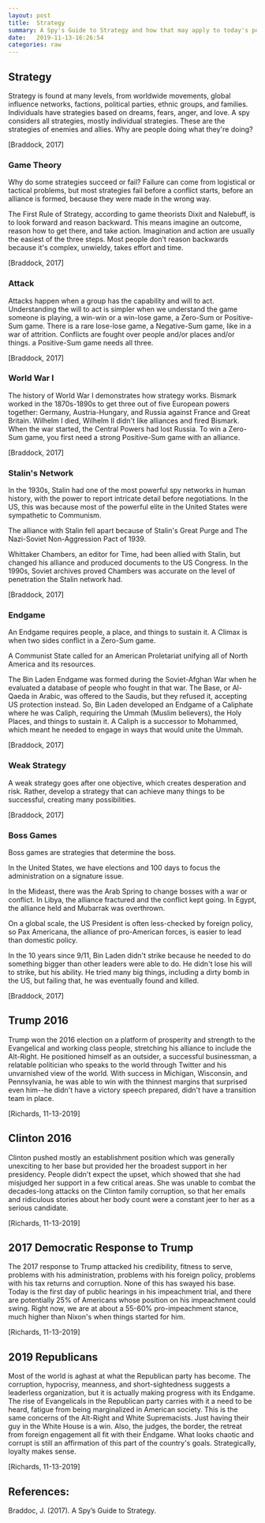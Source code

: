 ```yaml
---
layout: post
title:  Strategy
summary: A Spy's Guide to Strategy and how that may apply to today's political situation.
date:   2019-11-13-16:26:54
categories: raw
---
```

## Strategy

Strategy is found at many levels, from worldwide movements, global influence networks, factions, political parties, ethnic groups, and families. Individuals have strategies based on dreams, fears, anger, and love. A spy considers all strategies, mostly individual strategies. These are the strategies of enemies and allies. Why are people doing what they're doing?

[Braddock, 2017]

### Game Theory

Why do some strategies succeed or fail? Failure can come from logistical or tactical problems, but most strategies fail before a conflict starts, before an alliance is formed, because they were made in the wrong way.

The First Rule of Strategy, according to game theorists Dixit and Nalebuff, is to look forward and reason backward. This means imagine an outcome, reason how to get there, and take action. Imagination and action are usually the easiest of the three steps. Most people don't reason backwards because it's complex, unwieldy, takes effort and time.

[Braddock, 2017]

### Attack

Attacks happen when a group has the capability and will to act. Understanding the will to act is simpler when we understand the game someone is playing, a win-win or a win-lose game, a Zero-Sum or Positive-Sum game. There is a rare lose-lose game, a Negative-Sum game, like in a war of attrition. Conflicts are fought over people and/or places and/or things. a Positive-Sum game needs all three.

[Braddock, 2017]

### World War I

The history of World War I demonstrates how strategy works. Bismark worked in the 1870s-1890s to get three out of five European powers together: Germany, Austria-Hungary, and Russia against France and Great Britain. Wilhelm I died, Wilhelm II didn't like alliances and fired Bismark. When the war started, the Central Powers had lost Russia. To win a Zero-Sum game, you first need a strong Positive-Sum game with an alliance.

[Braddock, 2017]

### Stalin's Network

In the 1930s, Stalin had one of the most powerful spy networks in human history, with the power to report intricate detail before negotiations. In the US, this was because most of the powerful elite in the United States were sympathetic to Communism. 

The alliance with Stalin fell apart because of Stalin's Great Purge and The Nazi-Soviet Non-Aggression Pact of 1939.

Whittaker Chambers, an editor for Time, had been allied with Stalin, but changed his alliance and produced documents to the US Congress. In the 1990s, Soviet archives proved Chambers was accurate on the level of penetration the Stalin network had.

[Braddock, 2017]

### Endgame

An Endgame requires people, a place, and things to sustain it. A Climax is when two sides conflict in a Zero-Sum game.

A Communist State called for an American Proletariat unifying all of North America and its resources.

The Bin Laden Endgame was formed during the Soviet-Afghan War when he evaluated a database of people who fought in that war. The Base, or Al-Qaeda in Arabic, was offered to the Saudis, but they refused it, accepting US protection instead. So, Bin Laden developed an Endgame of a Caliphate where he was Caliph, requiring the Ummah (Muslim believers), the Holy Places, and things to sustain it. A Caliph is a successor to Mohammed, which meant he needed to engage in ways that would unite the Ummah.

[Braddock, 2017]

### Weak Strategy

A weak strategy goes after one objective, which creates desperation and risk. Rather, develop a strategy that can achieve many things to be successful, creating many possibilities.

[Braddock, 2017]

### Boss Games

Boss games are strategies that determine the boss.

In the United States, we have elections and 100 days to focus the administration on a signature issue. 

In the Mideast, there was the Arab Spring to change bosses with a war or conflict. In Libya, the alliance fractured and the conflict kept going. In Egypt, the alliance held and Mubarrak was overthrown.

On a global scale, the US President is often less-checked by foreign policy, so Pax Americana, the alliance of pro-American forces, is easier to lead than domestic policy. 

In the 10 years since 9/11, Bin Laden didn't strike because he needed to do something bigger than other leaders were able to do. He didn't lose his will to strike, but his ability. He tried many big things, including a dirty bomb in the US, but failing that, he was eventually found and killed.

[Braddock, 2017]

## Trump 2016

Trump won the 2016 election on a platform of prosperity and strength to the Evangelical and working class people, stretching his alliance to include the Alt-Right. He positioned himself as an outsider, a successful businessman, a relatable politician who speaks to the world through Twitter and his unvarnished view of the world. With success in Michigan, Wisconsin, and Pennsylvania, he was able to win with the thinnest margins that surprised even him--he didn't have a victory speech prepared, didn't have a transition team in place.

[Richards, 11-13-2019]

## Clinton 2016

Clinton pushed mostly an establishment position which was generally unexciting to her base but provided her the broadest support in her presidency. People didn't expect the upset, which showed that she had misjudged her support in a few critical areas. She was unable to combat the decades-long attacks on the Clinton family corruption, so that her emails and ridiculous stories about her body count were a constant jeer to her as a serious candidate.

[Richards, 11-13-2019]

## 2017 Democratic Response to Trump

The 2017 response to Trump attacked his credibility, fitness to serve, problems with his administration, problems with his foreign policy, problems with his tax returns and corruption. None of this has swayed his base. Today is the first day of public hearings in his impeachment trial, and there are potentially 25% of Americans whose position on his impeachment could swing. Right now, we are at about a 55-60% pro-impeachment stance, much higher than Nixon's when things started for him.

[Richards, 11-13-2019]

## 2019 Republicans

Most of the world is aghast at what the Republican party has become. The corruption, hypocrisy, meanness, and short-sightedness suggests a leaderless organization, but it is actually making progress with its Endgame. The rise of Evangelicals in the Republican party carries with it a need to be heard, fatigue from being marginalized in American society. This is the same concerns of the Alt-Right and White Supremacists. Just having their guy in the White House is a win. Also, the judges, the border, the retreat from foreign engagement all fit with their Endgame. What looks chaotic and corrupt is still an affirmation of this part of the country's goals. Strategically, loyalty makes sense.

[Richards, 11-13-2019]


## References:

Braddoc, J. (2017). A Spy’s Guide to Strategy.


